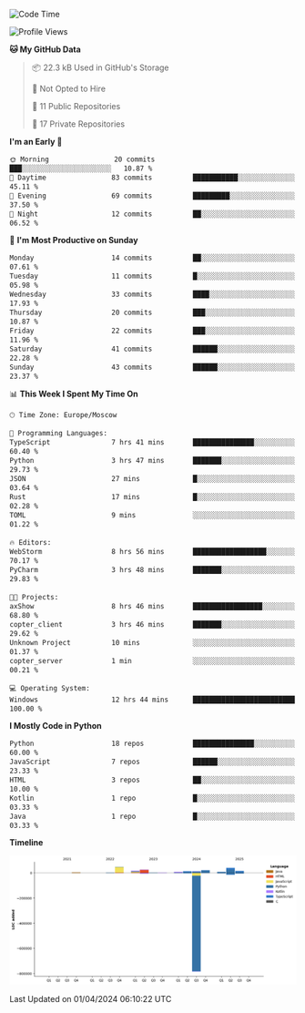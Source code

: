 <!--START_SECTION:waka-->
![Code Time](http://img.shields.io/badge/Code%20Time-243%20hrs%2035%20mins-blue)

![Profile Views](http://img.shields.io/badge/Profile%20Views-0-blue)

**🐱 My GitHub Data** 

> 📦 22.3 kB Used in GitHub's Storage 
 > 
> 🚫 Not Opted to Hire
 > 
> 📜 11 Public Repositories 
 > 
> 🔑 17 Private Repositories 
 > 
**I'm an Early 🐤** 

```text
🌞 Morning                20 commits          ███░░░░░░░░░░░░░░░░░░░░░░   10.87 % 
🌆 Daytime                83 commits          ███████████░░░░░░░░░░░░░░   45.11 % 
🌃 Evening                69 commits          █████████░░░░░░░░░░░░░░░░   37.50 % 
🌙 Night                  12 commits          ██░░░░░░░░░░░░░░░░░░░░░░░   06.52 % 
```
📅 **I'm Most Productive on Sunday** 

```text
Monday                   14 commits          ██░░░░░░░░░░░░░░░░░░░░░░░   07.61 % 
Tuesday                  11 commits          █░░░░░░░░░░░░░░░░░░░░░░░░   05.98 % 
Wednesday                33 commits          ████░░░░░░░░░░░░░░░░░░░░░   17.93 % 
Thursday                 20 commits          ███░░░░░░░░░░░░░░░░░░░░░░   10.87 % 
Friday                   22 commits          ███░░░░░░░░░░░░░░░░░░░░░░   11.96 % 
Saturday                 41 commits          ██████░░░░░░░░░░░░░░░░░░░   22.28 % 
Sunday                   43 commits          ██████░░░░░░░░░░░░░░░░░░░   23.37 % 
```


📊 **This Week I Spent My Time On** 

```text
🕑︎ Time Zone: Europe/Moscow

💬 Programming Languages: 
TypeScript               7 hrs 41 mins       ███████████████░░░░░░░░░░   60.40 % 
Python                   3 hrs 47 mins       ███████░░░░░░░░░░░░░░░░░░   29.73 % 
JSON                     27 mins             █░░░░░░░░░░░░░░░░░░░░░░░░   03.64 % 
Rust                     17 mins             █░░░░░░░░░░░░░░░░░░░░░░░░   02.28 % 
TOML                     9 mins              ░░░░░░░░░░░░░░░░░░░░░░░░░   01.22 % 

🔥 Editors: 
WebStorm                 8 hrs 56 mins       ██████████████████░░░░░░░   70.17 % 
PyCharm                  3 hrs 48 mins       ███████░░░░░░░░░░░░░░░░░░   29.83 % 

🐱‍💻 Projects: 
axShow                   8 hrs 46 mins       █████████████████░░░░░░░░   68.80 % 
copter_client            3 hrs 46 mins       ███████░░░░░░░░░░░░░░░░░░   29.62 % 
Unknown Project          10 mins             ░░░░░░░░░░░░░░░░░░░░░░░░░   01.37 % 
copter_server            1 min               ░░░░░░░░░░░░░░░░░░░░░░░░░   00.21 % 

💻 Operating System: 
Windows                  12 hrs 44 mins      █████████████████████████   100.00 % 
```

**I Mostly Code in Python** 

```text
Python                   18 repos            ███████████████░░░░░░░░░░   60.00 % 
JavaScript               7 repos             ██████░░░░░░░░░░░░░░░░░░░   23.33 % 
HTML                     3 repos             ██░░░░░░░░░░░░░░░░░░░░░░░   10.00 % 
Kotlin                   1 repo              █░░░░░░░░░░░░░░░░░░░░░░░░   03.33 % 
Java                     1 repo              █░░░░░░░░░░░░░░░░░░░░░░░░   03.33 % 
```



**Timeline**

![Lines of Code chart](https://raw.githubusercontent.com/adlemx/adlemx/main/assets/bar_graph.png)


 Last Updated on 01/04/2024 06:10:22 UTC
<!--END_SECTION:waka-->
